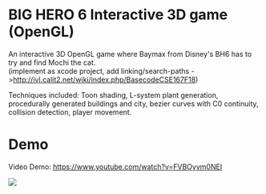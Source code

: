 # BIG HERO 6 Interactive 3D game (OpenGL)
An interactive 3D OpenGL game where Baymax from Disney's BH6 has to try and find Mochi the cat.  
(implement as xcode project, add linking/search-paths ->http://ivl.calit2.net/wiki/index.php/BasecodeCSE167F18)

Techniques included: Toon shading, L-system plant generation, procedurally generated buildings and city, bezier curves with C0 continuity, collision detection, player movement.

# Demo
Video Demo: https://www.youtube.com/watch?v=FVBOyvm0NEI   
  
![](finding-mochi-demo.gif)
